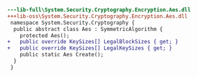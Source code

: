 ﻿```diff
---lib-full\System.Security.Cryptography.Encryption.Aes.dll
+++lib-oss\System.Security.Cryptography.Encryption.Aes.dll
 namespace System.Security.Cryptography {
  public abstract class Aes : SymmetricAlgorithm {
    protected Aes();
+   public override KeySizes[] LegalBlockSizes { get; }
+   public override KeySizes[] LegalKeySizes { get; }
    public static Aes Create();
  }
 }
```

